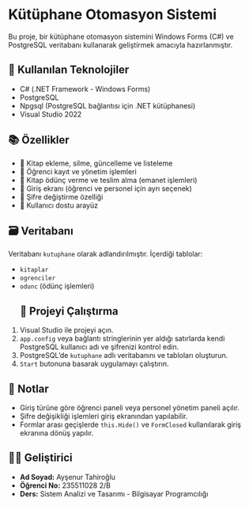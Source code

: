 # Kütüphane Otomasyon Sistemi

Bu proje, bir kütüphane otomasyon sistemini Windows Forms (C#) ve PostgreSQL veritabanı kullanarak geliştirmek amacıyla hazırlanmıştır.

## 🔧 Kullanılan Teknolojiler

- C# (.NET Framework - Windows Forms)
- PostgreSQL
- Npgsql (PostgreSQL bağlantısı için .NET kütüphanesi)
- Visual Studio 2022

## 📚 Özellikler

- 📘 Kitap ekleme, silme, güncelleme ve listeleme
- 👤 Öğrenci kayıt ve yönetim işlemleri
- 📅 Kitap ödünç verme ve teslim alma (emanet işlemleri)
- 🔐 Giriş ekranı (öğrenci ve personel için ayrı seçenek)
- 🔄 Şifre değiştirme özelliği
- 🎨 Kullanıcı dostu arayüz

## 🗃️ Veritabanı

Veritabanı `kutuphane` olarak adlandırılmıştır. İçerdiği tablolar:
- `kitaplar`
- `ogrenciler`
- `odunc` (ödünç işlemleri)
  ## 🚀 Projeyi Çalıştırma

1. Visual Studio ile projeyi açın.
2. `app.config` veya bağlantı stringlerinin yer aldığı satırlarda kendi PostgreSQL kullanıcı adı ve şifrenizi kontrol edin.
3. PostgreSQL’de `kutuphane` adlı veritabanını ve tabloları oluşturun.
4. `Start` butonuna basarak uygulamayı çalıştırın.

## 📌 Notlar

- Giriş türüne göre öğrenci paneli veya personel yönetim paneli açılır.
- Şifre değişikliği işlemleri giriş ekranından yapılabilir.
- Formlar arası geçişlerde `this.Hide()` ve `FormClosed` kullanılarak giriş ekranına dönüş yapılır.

## 👩‍💻 Geliştirici

- **Ad Soyad:** Ayşenur Tahiroğlu  
- **Öğrenci No:** 235511028  2/B
- **Ders:** Sistem Analizi ve Tasarımı -  Bilgisayar Programcılığı
